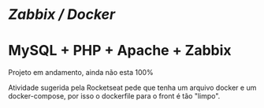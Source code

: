 # ***Zabbix / Docker***
# MySQL + PHP + Apache + Zabbix

Projeto em andamento, ainda não esta 100% 

Atividade sugerida pela Rocketseat pede que tenha um arquivo docker e um docker-compose, por isso o dockerfile para o front é tão "limpo".
